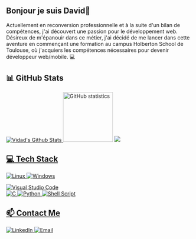 ## Bonjour je suis David👋

Actuellement en reconversion professionnelle et à la suite d'un bilan de compétences, j'ai découvert une passion pour le développement web. 
Désireux de m'épanouir dans ce métier, j'ai décidé de me lancer dans cette aventure en commençant une formation au campus Holberton School de Toulouse, 
où j'acquiers les compétences nécessaires pour devenir développeur web/mobile. 💻

<!--
**VidadTol/VidadTol** is a ✨ _special_ ✨ repository because its `README.md` (this file) appears on your GitHub profile.

Here are some ideas to get you started:

- 🔭 I’m currently working on ...
- 🌱 I’m currently learning ...
- 👯 I’m looking to collaborate on ...
- 🤔 I’m looking for help with ...
- 💬 Ask me about ...
- 📫 How to reach me: ...
- 😄 Pronouns: ...
- ⚡ Fun fact: ...
-->
 ## 📊 GitHub Stats
 <a href="https://github.com/VidadTol"><img alt="Vidad's Github Stats" src="https://github-readme-stats.vercel.app/api?username=VidadTol&show_icons=true&count_private=true&theme=blue-green&hide_border=true&cache_seconds=86400"/> </a> <img height="135em" src="https://github-readme-stats.vercel.app/api/top-langs/?username=VidadTol&layout=compact&bg_color=00000000&hide_border=true&hide_title=true&hide=shaderlab&title_color=ffffff&text_color=ffffff&bar_color=ff69b4&icon_color=ff69b4" alt="GitHub statistics"> </a>
<a href="http://www.github.com/VidadTol">
<img src="https://github-readme-streak-stats.herokuapp.com/?user=VidadTol&stroke=ffffff&background=1d2a3a&ring=5BCDEC&fire=5BCDEC&currStreakNum=ffffff&currStreakLabel=5BCDEC&sideNums=ffffff&sideLabels=ffffff&dates=ffffff&hide_border=true"/>

## 💻 Tech Stack
![Linux](https://img.shields.io/badge/Linux-FCC624?style=plastic&logo=linux&logoColor=black) 
![Windows](https://img.shields.io/badge/Windows-0078D6?style=plastic&logo=windows&logoColor=white)

![Visual Studio Code](https://img.shields.io/badge/Visual%20Studio%20Code-0078d7.svg?style=plastic&logo=visual-studio-code&logoColor=white)  
![C](https://img.shields.io/badge/c-%2300599C.svg?style=plastic&logo=c&logoColor=white) ![Python](https://img.shields.io/badge/python-3670A0?style=plastic&logo=python&logoColor=ffdd54)
![Shell Script](https://img.shields.io/badge/shell_script-%23121011.svg?style=plastic&logo=gnu-bash&logoColor=white)  

## 📫 Contact Me
<a href="https://www.linkedin.com/in/david-tolza-b75430224/"> <img src="https://img.shields.io/badge/LinkedIn-0077B5?style=for-the-badge&logo=linkedin&logoColor=white" alt="LinkedIn"> </a> 
<a href="vidad31@gmail.com"> <img src="https://img.shields.io/badge/Email-D14836?style=for-the-badge&logo=gmail&logoColor=white" alt="Email"> </a> </p>

